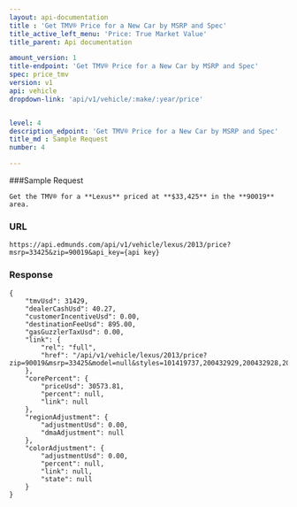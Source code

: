 ```yaml
---
layout: api-documentation
title : 'Get TMV® Price for a New Car by MSRP and Spec'
title_active_left_menu: 'Price: True Market Value'
title_parent: Api documentation

amount_version: 1
title-endpoint: 'Get TMV® Price for a New Car by MSRP and Spec'
spec: price_tmv
version: v1
api: vehicle
dropdown-link: 'api/v1/vehicle/:make/:year/price'


level: 4
description_edpoint: 'Get TMV® Price for a New Car by MSRP and Spec'
title_md : Sample Request
number: 4

---
```


###Sample Request

	Get the TMV® for a **Lexus** priced at **$33,425** in the **90019** area.

### URL

	https://api.edmunds.com/api/v1/vehicle/lexus/2013/price?msrp=33425&zip=90019&api_key={api key}

### Response

	{
	    "tmvUsd": 31429,
	    "dealerCashUsd": 40.27,
	    "customerIncentiveUsd": 0.00,
	    "destinationFeeUsd": 895.00,
	    "gasGuzzlerTaxUsd": 0.00,
	    "link": {
	        "rel": "full",
	        "href": "/api/v1/vehicle/lexus/2013/price?zip=90019&msrp=33425&model=null&styles=101419737,200432929,200432928,200419839,200419838,200432926,200432927,101426942,200441510,200439741,200431708,200439742,200439740,101398299,200419751,200419752,200421776,200441460,101426944,101420861,101398300,200437667,200442774,200442807,200424195,200424196"
	    },
	    "corePercent": {
	        "priceUsd": 30573.81,
	        "percent": null,
	        "link": null
	    },
	    "regionAdjustment": {
	        "adjustmentUsd": 0.00,
	        "dmaAdjustment": null
	    },
	    "colorAdjustment": {
	        "adjustmentUsd": 0.00,
	        "percent": null,
	        "link": null,
	        "state": null
	    }
	}